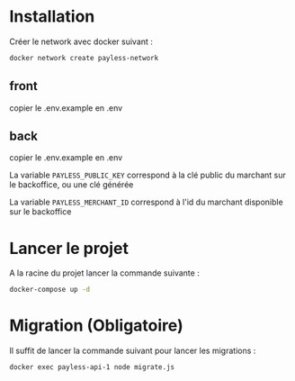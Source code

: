 # Installation

Créer le network avec docker suivant :
````bash
docker network create payless-network
````

## front

copier le .env.example en .env

## back

copier le .env.example en .env

La variable `PAYLESS_PUBLIC_KEY` correspond à la clé public du marchant sur le backoffice, ou une clé générée

La variable `PAYLESS_MERCHANT_ID` correspond à l'id du marchant disponible sur le backoffice
# Lancer le projet

A la racine du projet lancer la commande suivante :
```bash
docker-compose up -d
```

# Migration (Obligatoire)

Il suffit de lancer la commande suivant pour lancer les migrations :
````bash
docker exec payless-api-1 node migrate.js
````